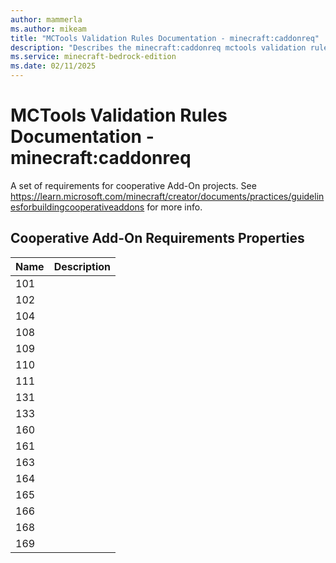 ```yaml
---
author: mammerla
ms.author: mikeam
title: "MCTools Validation Rules Documentation - minecraft:caddonreq"
description: "Describes the minecraft:caddonreq mctools validation rules"
ms.service: minecraft-bedrock-edition
ms.date: 02/11/2025 
---
```


# MCTools Validation Rules Documentation - minecraft:caddonreq

A set of requirements for cooperative Add-On projects. See https://learn.microsoft.com/minecraft/creator/documents/practices/guidelinesforbuildingcooperativeaddons for more info.


## Cooperative Add-On Requirements Properties

|Name       |Description |
|:----------|:-------------|
| 101 |  | 
| 102 |  | 
| 104 |  | 
| 108 |  | 
| 109 |  | 
| 110 |  | 
| 111 |  | 
| 131 |  | 
| 133 |  | 
| 160 |  | 
| 161 |  | 
| 163 |  | 
| 164 |  | 
| 165 |  | 
| 166 |  | 
| 168 |  | 
| 169 |  | 